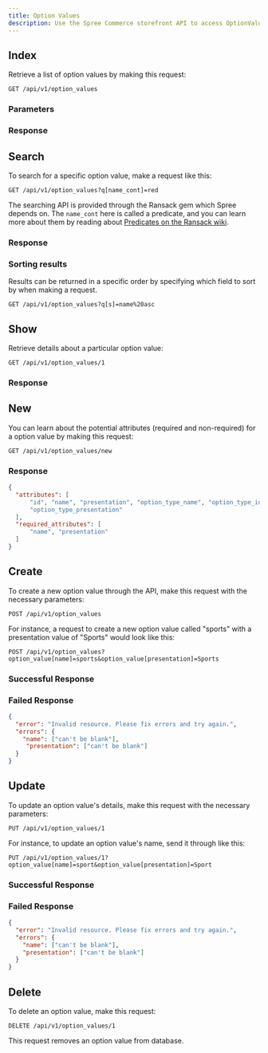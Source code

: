 ```yaml
---
title: Option Values
description: Use the Spree Commerce storefront API to access OptionValue data.
---
```


## Index

Retrieve a list of option values by making this request:

``` text
GET /api/v1/option_values
```

### Parameters

<params params='[
  {
    "name": "ids",
    "description": "A comma-separated list of option value ids. Specifying this parameter will display the respective option values."
  }, {
    "name": "option_type_id",
    "description": "Specifying this parameter will display option values of respective option type."
  }
]'></params>

### Response

<status code="200"></status>
<json sample="option_values"></json>

## Search

To search for a specific option value, make a request like this:

```text
GET /api/v1/option_values?q[name_cont]=red
```

The searching API is provided through the Ransack gem which Spree depends on. The `name_cont` here is called a predicate, and you can learn more about them by reading about [Predicates on the Ransack wiki](https://github.com/ernie/ransack/wiki/Basic-Searching).

### Response

<status code="200"></status>
<json sample="option_values"></json>

### Sorting results

Results can be returned in a specific order by specifying which field to sort by when making a request.

```text
GET /api/v1/option_values?q[s]=name%20asc
```

## Show

Retrieve details about a particular option value:

```text
GET /api/v1/option_values/1
```

### Response

<status code="200"></status>
<json sample="option_value"></json>

## New

You can learn about the potential attributes (required and non-required) for a option value by making this request:

```text
GET /api/v1/option_values/new
```

### Response

<status code="200"></status>
```json
{
  "attributes": [
      "id", "name", "presentation", "option_type_name", "option_type_id",
      "option_type_presentation"
  ],
  "required_attributes": [
      "name", "presentation"
  ]
}
```

## Create

<alert type="admin_only" kind="danger"></alert>

To create a new option value through the API, make this request with the necessary parameters:

```text
POST /api/v1/option_values
```

For instance, a request to create a new option value called "sports" with a presentation value of "Sports" would look like this:

```text
POST /api/v1/option_values?option_value[name]=sports&option_value[presentation]=Sports
```

### Successful Response

<status code="201"></status>

### Failed Response

<status code="422"></status>
```json
{
  "error": "Invalid resource. Please fix errors and try again.",
  "errors": {
    "name": ["can't be blank"],
     "presentation": ["can't be blank"]
  }
}
```

## Update

<alert type="admin_only" kind="danger"></alert>

To update an option value's details, make this request with the necessary parameters:

```text
PUT /api/v1/option_values/1
```

For instance, to update an option value's name, send it through like this:

```text
PUT /api/v1/option_values/1?option_value[name]=sport&option_value[presentation]=Sport
```

### Successful Response

<status code="201"></status>

### Failed Response

<status code="422"></status>
```json
{
  "error": "Invalid resource. Please fix errors and try again.",
  "errors": {
    "name": ["can't be blank"],
    "presentation": ["can't be blank"]
  }
}
```


## Delete

<alert type="admin_only" kind="danger"></alert>

To delete an option value, make this request:

```text
DELETE /api/v1/option_values/1
```

This request removes an option value from database.

<status code="204"></status>
